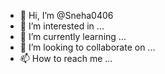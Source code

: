 - 👋 Hi, I’m @Sneha0406
- 👀 I’m interested in ...
- 🌱 I’m currently learning  ...
- 💞️ I’m looking to collaborate on ...
- 📫 How to reach me ...

<!---
Sneha0406/Sneha0406 is a ✨ special ✨ repository because its `README.md` (this file) appears on your GitHub profile.
You can click the Preview link to take a look at your changes.
--->
